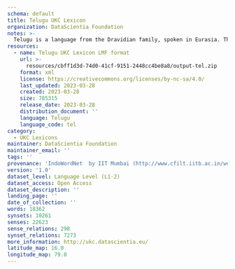 ```yaml
---
schema: default
title: Telugu UKC Lexicon
organization: DataScientia Foundation
notes: >-
  Telugu is a language from the Dravidian family, spoken in Eurasia. The UKC Lexicon of Telugu is represented as a lexico-semantic network. It consists of words, word senses, synsets, as well as sense-level and synset-level relationships.
resources:
  - name: Telugu UKC Lexicon LMF format
    url: >-
      resources/cbff1d3d-74d0-41cf-9151-2448cc4be8a8/output-tel.zip
    format: xml
    license: https://creativecommons.org/licenses/by-nc-sa/4.0/
    last_updated: 2023-03-28
    created: 2023-03-28
    size: 785315
    release_date: 2023-03-28
    distribution_document: ''
    language: Telugu
    language_code: tel
category:
  - UKC Lexicons
maintainer: DataScientia Foundation
maintainer_email: ''
tags: ''
provenance: 'IndoWordNet  by IIT Mumbai (http://www.cfilt.iitb.ac.in/wordnet/webhwn/); Wiktionary 2022.01. by Wikimedia Foundation (http://en.wiktionary.org); CogNet 2.1 by Khuyagbaatar Batsuren, National University of Mongolia (http://cognet.ukc.disi.unitn.it); KinDiv: Kinship Diversity 1.0 by Temuulen Khishigsuren (http://ukc.disi.unitn.it/index.php/kinship/); UniMet: Universal Metonymy 1.0 by Temuulen Khishigsuren and Gábor Bella (http://ukc.disi.unitn.it/index.php/metonymy/); MorphyNet 2.0 by Gábor Bella and Khuyagbaatar Batsuren (http://ukc.disi.unitn.it/index.php/morphynet/); Antonymy 1.0 by Gábor Bella (http://ukc.datascientia.eu); NorthEuraLex 0.9 by Johannes Dellert and Gerhard Jäger, Eberhard Karls Universität Tübingen (http://northeuralex.org/); Princeton WordNet 2.1 by Princeton University (https://wordnet.princeton.edu)'
version: '1.0'
dataset_level: Language Level (L1-2)
dataset_access: Open Access
dataset_description: ''
landing_page: ''
date_of_collection: ''
words: 18362
synsets: 10261
senses: 22623
sense_relations: 298
synset_relations: 7273
more_information: http://ukc.datascientia.eu/
latitude_map: 16.0
longitude_map: 79.0
---
```

